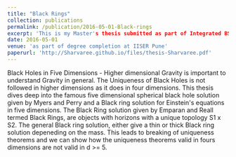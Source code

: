 ```yaml
---
title: "Black Rings"
collection: publications
permalink: /publication/2016-05-01-Black-rings
excerpt: 'This is my Master's thesis submitted as part of Integrated BS-MS at IISER Pune.'
date: 2016-05-01
venue: 'as part of degree completion at IISER Pune'
paperurl: 'http://Sharvaree.github.io/files/thesis-Sharvaree.pdf'
---
```


Black Holes in Five Dimensions - Higher dimensional Gravity is important to understand Gravity in general.
The Uniqueness of Black Holes is not followed in higher dimensions as it does in four dimensions. This thesis dives deep into the famous five dimensional spherical black hole solution given by Myers and Perry and a Black ring solution for Einstein's equations in five dimensions.
The Black Ring solution given by Emparan and Reall termed Black Rings, are objects with horizons with a unique topology S1 x S2.
The general Black ring solution, either give a thin  or thick Black ring solution depeneding on the mass. This leads to breaking of uniqueness theorems and we can show how the uniqueness theorems valid in fours dimensions are not valid in d >= 5.